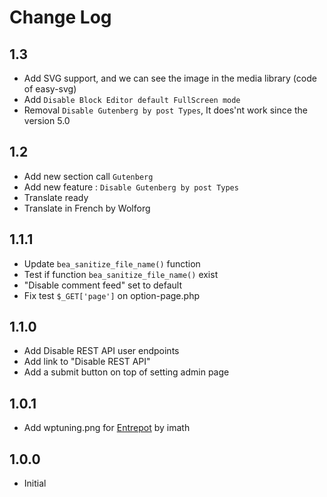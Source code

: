 # Change Log

## 1.3
- Add SVG support, and we can see the image in the media library (code of easy-svg)
- Add `Disable Block Editor default FullScreen mode`
- Removal `Disable Gutenberg by post Types`, It does'nt work since the version 5.0

## 1.2
- Add new section call `Gutenberg`
- Add new feature : `Disable Gutenberg by post Types`
- Translate ready
- Translate in French by Wolforg

## 1.1.1
- Update `bea_sanitize_file_name()` function
- Test if function `bea_sanitize_file_name()` exist
- "Disable comment feed" set to default
- Fix test `$_GET['page']` on option-page.php

## 1.1.0
- Add Disable REST API user endpoints
- Add link to "Disable REST API"
- Add a submit button on top of setting admin page

## 1.0.1
- Add wptuning.png for [Entrepot](https://github.com/imath/entrepot/ "Entrepot") by imath

## 1.0.0
- Initial
